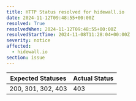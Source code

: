 ```yaml
---
title: HTTP Status resolved for hidewall.io
date: 2024-11-12T09:48:55+00:00Z
resolved: True
resolvedWhen: 2024-11-12T09:48:55+00:00Z
resolvedStartTime: 2024-11-08T11:28:04+00:00Z
severity: notice
affected:
  - hidewall.io
section: issue
---
```


| Expected Statuses | Actual Status  |
|-------------------|----------------|
| 200, 301, 302, 403 | 403 |
